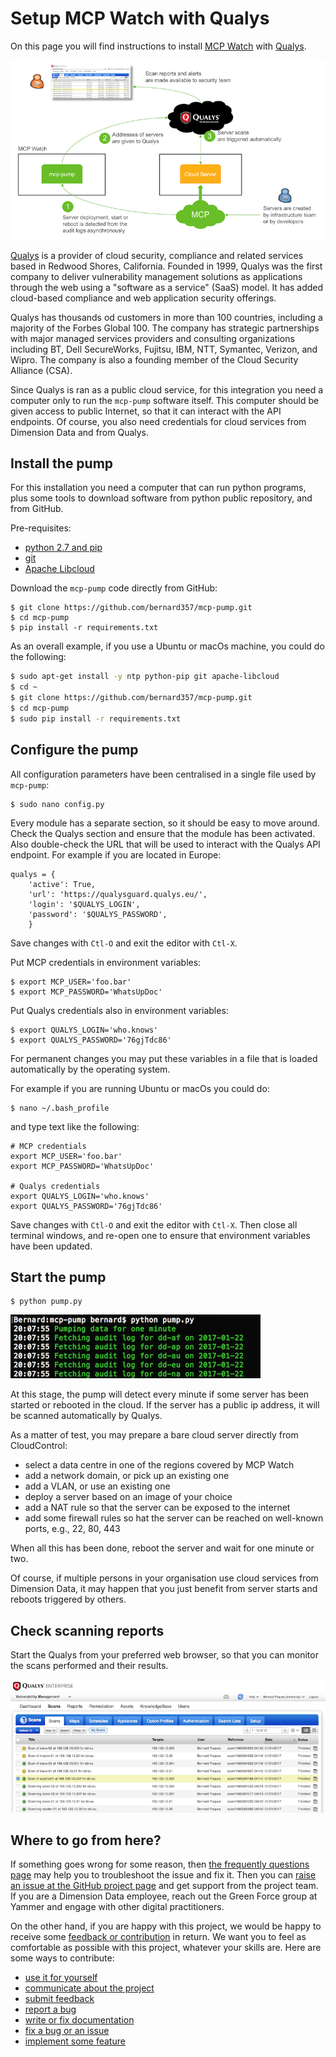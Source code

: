# Setup MCP Watch with Qualys

On this page you will find instructions to install [MCP Watch](https://github.com/bernard357/mcp-pump) with [Qualys](https://www.qualys.com/).

![architecture](media/architecture-qualys.png)

[Qualys](https://www.qualys.com/) is a provider of cloud security, compliance and related services based in Redwood Shores, California. Founded in 1999, Qualys was the first company to deliver vulnerability management solutions as applications through the web using a "software as a service" (SaaS) model. It has added cloud-based compliance and web application security offerings.

Qualys has thousands od customers in more than 100 countries, including a majority of the Forbes Global 100. The company has strategic partnerships with major managed services providers and consulting organizations including BT, Dell SecureWorks, Fujitsu, IBM, NTT, Symantec, Verizon, and Wipro. The company is also a founding member of the Cloud Security Alliance (CSA).

Since Qualys is ran as a public cloud service, for this integration you need a computer only
to run the `mcp-pump` software itself. This computer should be given access
to public Internet, so that it can interact with the API endpoints.
Of course, you also need credentials for cloud services from Dimension Data and from
Qualys.

## Install the pump

For this installation you need a computer that can run python programs,
plus some tools to download software from python public repository, and from GitHub.

Pre-requisites:
- [python 2.7 and pip](https://www.python.org/downloads/)
- [git](https://git-scm.com/downloads)
- [Apache Libcloud](https://libcloud.readthedocs.io/en/latest/getting_started.html)

Download the `mcp-pump` code directly from GitHub:

```
$ git clone https://github.com/bernard357/mcp-pump.git
$ cd mcp-pump
$ pip install -r requirements.txt
```

As an overall example, if you use a Ubuntu or macOs machine, you could do the following:

```bash
$ sudo apt-get install -y ntp python-pip git apache-libcloud
$ cd ~
$ git clone https://github.com/bernard357/mcp-pump.git
$ cd mcp-pump
$ sudo pip install -r requirements.txt
```

## Configure the pump

All configuration parameters have been centralised in a single file used by `mcp-pump`:

```
$ sudo nano config.py
```

Every module has a separate section, so it should be easy to move around.
Check the Qualys section and ensure that the module has been activated.
Also double-check the URL that will be used to interact with the Qualys API endpoint.
For example if you are located in Europe:

```
qualys = {
    'active': True,
    'url': 'https://qualysguard.qualys.eu/',
    'login': '$QUALYS_LOGIN',
    'password': '$QUALYS_PASSWORD',
    }
```

Save changes with `Ctl-O` and exit the editor with `Ctl-X`.

Put MCP credentials in environment variables:

```
$ export MCP_USER='foo.bar'
$ export MCP_PASSWORD='WhatsUpDoc'
```

Put Qualys credentials also in environment variables:

```
$ export QUALYS_LOGIN='who.knows'
$ export QUALYS_PASSWORD='76gjTdc86'
```

For permanent changes you may put these variables in a file
that is loaded automatically by the operating system.

For example if you are running Ubuntu or macOs you could do:

```
$ nano ~/.bash_profile
```

and type text like the following:

```
# MCP credentials
export MCP_USER='foo.bar'
export MCP_PASSWORD='WhatsUpDoc'

# Qualys credentials
export QUALYS_LOGIN='who.knows'
export QUALYS_PASSWORD='76gjTdc86'
```

Save changes with `Ctl-O` and exit the editor with `Ctl-X`.
Then close all terminal windows, and re-open one to ensure that environment variables have been updated.

## Start the pump

```
$ python pump.py
```

![pumping](media/pumping.qualys.png)

At this stage, the pump will detect every minute if some server has been started or rebooted in the cloud.
If the server has a public ip address, it will be scanned automatically by Qualys.

As a matter of test, you may prepare a bare cloud server directly from CloudControl:
- select a data centre in one of the regions covered by MCP Watch
- add a network domain, or pick up an existing one
- add a VLAN, or use an existing one
- deploy a server based on an image of your choice
- add a NAT rule so that the server can be exposed to the internet
- add some firewall rules so hat the server can be reached on well-known ports, e.g., 22, 80, 443

When all this has been done, reboot the server and wait for one minute or two.

Of course, if multiple persons in your organisation use cloud services from Dimension Data,
it may happen that you just benefit from server starts and reboots triggered by others.

## Check scanning reports

Start the Qualys from your preferred web browser, so that you can monitor the scans performed
and their results.

![Qualys dashboard](media/qualys.dashboard.png)

## Where to go from here?

If something goes wrong for some reason, then [the frequently questions page](questions.md) may help you to troubleshoot the issue and fix it.
Then you can [raise an issue at the GitHub project page](https://github.com/bernard357/mcp-pump/issues) and get support from the project team.
If you are a Dimension Data employee, reach out the Green Force group at Yammer and engage with
other digital practitioners.

On the other hand, if you are happy with this project, we would be happy to receive some [feedback or contribution](docs/contributing.md) in return.
We want you to feel as comfortable as possible with this project, whatever your skills are.
Here are some ways to contribute:

* [use it for yourself](docs/contributing.md#how-to-use-this-project-for-yourself)
* [communicate about the project](docs/contributing.md#how-to-communicate-about-the-project)
* [submit feedback](docs/contributing.md#how-to-submit-feedback)
* [report a bug](docs/contributing.md#how-to-report-a-bug)
* [write or fix documentation](docs/contributing.md#how-to-improve-the-documentation)
* [fix a bug or an issue](docs/contributing.md#how-to-fix-a-bug)
* [implement some feature](docs/contributing.md#how-to-implement-new-features)
